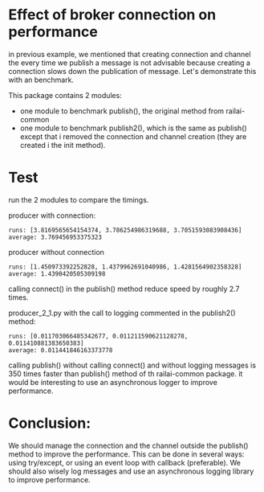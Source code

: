 # Effect of broker connection on performance
in previous example, we mentioned that creating connection and channel the every time we publish a 
message is not advisable because creating a connection slows down the publication of message.
Let's demonstrate this with an benchmark.

This package contains 2 modules:
- one module to benchmark publish(), the original method from railai-common
- one module to benchmark publish2(), which is the same as publish() except that i removed the connection and channel
creation (they are created i the init method).

# Test
run the 2 modules to compare the timings.

producer with connection: 
```
runs: [3.8169565654154374, 3.786254986319688, 3.7051593083908436]
average: 3.769456953375323
```

producer without connection
```
runs: [1.450973392252828, 1.4379962691040986, 1.4281564902358328]
average: 1.4390420505309198
```

calling connect() in the publish() method reduce speed by roughly 2.7 times.

producer_2_1.py with the call to logging commented in the publish2() method:
```
runs: [0.011703066485342677, 0.011211590621128278, 0.011410881383650383]
average: 0.011441846163373778
```
calling publish() without calling connect() and without logging messages is 350 times faster than publish() method 
of th railai-common package. it would be interesting to use an asynchronous logger to improve performance.

# Conclusion:
We should manage the connection and the channel outside the publish() method to improve the performance.
This can be done in several ways: using try/except, or using an event loop with callback (preferable).
We should also wisely log messages and use an asynchronous logging library to improve performance.

